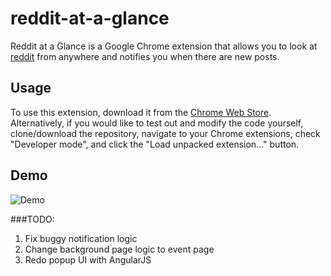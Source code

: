# reddit-at-a-glance
Reddit at a Glance is a Google Chrome extension that allows you to look at [reddit](https://www.reddit.com) from anywhere and notifies you when there are new posts.

## Usage
To use this extension, download it from the [Chrome Web Store](https://chrome.google.com/webstore/detail/reddit-at-a-glance/lbkgihehohapmcglheenifllcloclheb). Alternatively, if you would like to test out and modify the code yourself, clone/download the repository, navigate to your Chrome extensions, check "Developer mode", and click the "Load unpacked extension..." button.

## Demo
![Demo](https://raw.githubusercontent.com/stefaluc/reddit-at-a-glance/master/assets/images/demo.gif)

###TODO:
1. Fix buggy notification logic
2. Change background page logic to event page
3. Redo popup UI with AngularJS